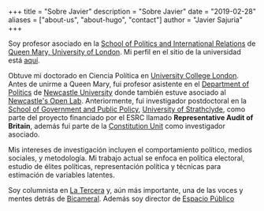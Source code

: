 +++
title = "Sobre Javier"
description = "Sobre Javier"
date = "2019-02-28"
aliases = ["about-us", "about-hugo", "contact"]
author = "Javier Sajuria"
+++

Soy profesor asociado en la [School of Politics and International Relations](http://www.politics.qmul.ac.uk) de [Queen Mary, University of London](http://www.qmul.ac.uk). Mi perfil en el sitio de la universidad está [aquí](https://www.qmul.ac.uk/politics/staff/profiles/sajuriajavier.html).

Obtuve mi doctorado en Ciencia Política en [University College London](http://www.ucl.ac.uk). Antes de unirme a Queen Mary, fui profesor asistente en el [Department of Politics][2] de [Newcastle University][1] donde también estuve asociado al [Newcastle's Open Lab][3]. Anteriormente, fui investigador postdoctoral en la [School of Government and Public Policy](http://www.strath.ac.uk/humanities/schoolofgovernmentandpublicpolicy/), [University of Strathclyde](http://www.strath.ac.uk/), como parte del proyecto financiado por el ESRC llamado **Representative Audit of Britain**, además fui parte de la [Constitution Unit][4] como investigador asociado.

Mis intereses de investigación incluyen el comportamiento político, medios sociales, y metodología. Mi trabajo actual se enfoca en política electoral, estudio de élites políticas, representación política y técnicas para estimación de variables latentes.

Soy columnista en [La Tercera](https://www.latercera.com/autor/javier-sajuria/) y, aún más importante, una de las voces y mentes detrás de  [Bicameral](https://open.spotify.com/show/7eL0L2zmrZA9BoSv2zXdzD). Además soy director de [Espacio Público](www.espaciopublico.cl)


 [1]: http://www.ncl.ac.uk
 [2]: http://www.ncl.ac.uk/gps/politics/
 [3]: https://openlab.ncl.ac.uk
 [4]: http://www.ucl.ac.uk/constitution-unit/

